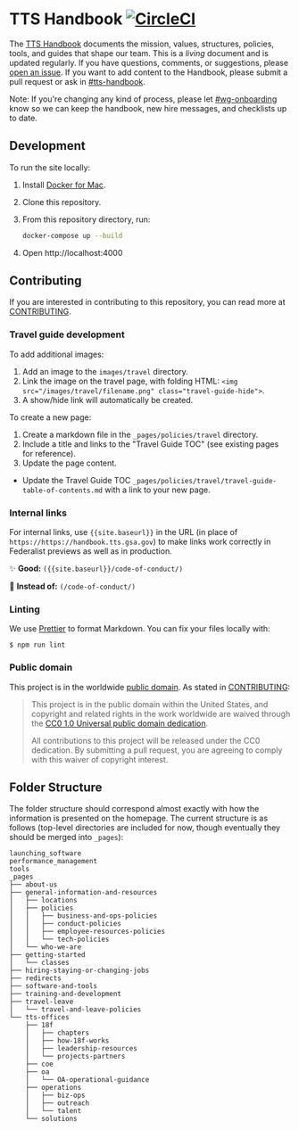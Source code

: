 # TTS Handbook [![CircleCI](https://circleci.com/gh/18F/handbook.svg?style=svg)](https://circleci.com/gh/18F/handbook)

The [TTS Handbook](https://handbook.tts.gsa.gov) documents the mission, values, structures, policies, tools, and guides that shape our team. This is a _living_ document and is updated regularly. If you have questions, comments, or suggestions, please
[open an issue](https://github.com/18F/handbook/issues). If you want to add content to the Handbook, please submit a pull request or ask in [#tts-handbook](https://gsa-tts.slack.com/messages/tts-handbook).

Note: If you're changing any kind of process, please let [#wg-onboarding](https://gsa-tts.slack.com/messages/wg-onboarding) know so we can keep the handbook, new hire messages, and checklists up to date.

## Development

To run the site locally:

1. Install [Docker for Mac](https://hub.docker.com/editions/community/docker-ce-desktop-mac).
1. Clone this repository.
1. From this repository directory, run:

   ```sh
   docker-compose up --build
   ```

1. Open http://localhost:4000

## Contributing

If you are interested in contributing to this repository, you can read more at [CONTRIBUTING](CONTRIBUTING.md).

### Travel guide development

To add additional images:

1. Add an image to the `images/travel` directory.
2. Link the image on the travel page, with folding HTML: `<img src="/images/travel/filename.png" class="travel-guide-hide">`.
3. A show/hide link will automatically be created.

To create a new page:

1. Create a markdown file in the `_pages/policies/travel` directory.
1. Include a title and links to the "Travel Guide TOC" (see existing pages for reference).
1. Update the page content.

- Update the Travel Guide TOC `_pages/policies/travel/travel-guide-table-of-contents.md` with a link to your new page.

### Internal links

For internal links, use `{{site.baseurl}}` in the URL (in place of `https://https://handbook.tts.gsa.gov`) to make links work correctly in Federalist previews as well as in production.

:sparkles: **Good:** `({{site.baseurl}}/code-of-conduct/)`

:no_entry_sign: **Instead of:** `(/code-of-conduct/)`

### Linting

We use [Prettier](https://prettier.io/) to format Markdown. You can fix your files locally with:

    $ npm run lint

### Public domain

This project is in the worldwide [public domain](LICENSE.md). As stated in [CONTRIBUTING](https://handbook.tts.gsa.gov/contributing/):

> This project is in the public domain within the United States, and copyright and related rights in the work worldwide are waived through the [CC0 1.0 Universal public domain dedication](https://creativecommons.org/publicdomain/zero/1.0/).
>
> All contributions to this project will be released under the CC0 dedication. By submitting a pull request, you are agreeing to comply with this waiver of copyright interest.

## Folder Structure

The folder structure should correspond almost exactly with how
the information is presented on the homepage. The current structure is as
follows (top-level directories are included for now, though eventually they
should be merged into `_pages`):

```
launching_software
performance_management
tools
_pages
├── about-us
├── general-information-and-resources
│   ├── locations
│   ├── policies
│   │   ├── business-and-ops-policies
│   │   ├── conduct-policies
│   │   ├── employee-resources-policies
│   │   └── tech-policies
│   └── who-we-are
├── getting-started
│   └── classes
├── hiring-staying-or-changing-jobs
├── redirects
├── software-and-tools
├── training-and-development
├── travel-leave
│   └── travel-and-leave-policies
└── tts-offices
    ├── 18f
    │   ├── chapters
    │   ├── how-18f-works
    │   ├── leadership-resources
    │   └── projects-partners
    ├── coe
    ├── oa
    │   └── OA-operational-guidance
    ├── operations
    │   ├── biz-ops
    │   ├── outreach
    │   └── talent
    └── solutions
```
